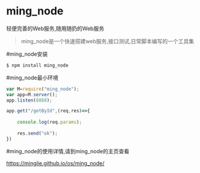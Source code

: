 # ming_node
轻便完善的Web服务,随用随扔的Web服务

 >  ming_node是一个快速搭建web服务,接口测试,日常脚本编写的一个工具集
 
#ming_node安装
 ```sh
 $ npm install ming_node
 ```

  
#ming_node最小环境    
    
```javascript
var M=require("ming_node");
var app=M.server();
app.listen(8888);

app.get("/getById",(req,res)=>{
    
    console.log(req.params);
    
    res.send("ok");
})
 ```
 
 
#ming_node的使用详情,请到ming_node的主页查看

https://minglie.github.io/os/ming_node/
 
